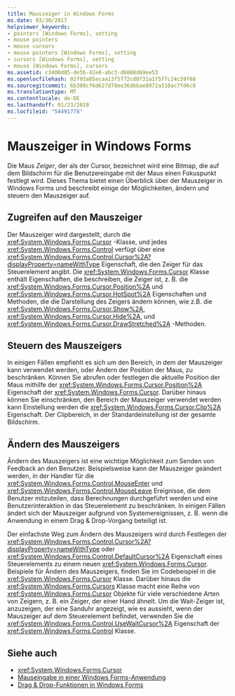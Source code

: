 ```yaml
---
title: Mauszeiger in Windows Forms
ms.date: 03/30/2017
helpviewer_keywords:
- pointers [Windows Forms], setting
- mouse pointers
- mouse cursors
- mouse pointers [Windows Forms], setting
- cursors [Windows Forms], setting
- mouse [Windows Forms], cursors
ms.assetid: c3400d85-de5b-42e8-abc3-d6088d69ee53
ms.openlocfilehash: 02f93a85ecaa13f5f72cd0f31a1f5ffc24c59f68
ms.sourcegitcommit: 6b308cf6d627d78ee36dbbae8972a310ac7fd6c8
ms.translationtype: MT
ms.contentlocale: de-DE
ms.lasthandoff: 01/23/2019
ms.locfileid: "54491778"
---
```

# <a name="mouse-pointers-in-windows-forms"></a>Mauszeiger in Windows Forms
Die Maus *Zeiger*, der als der Cursor, bezeichnet wird eine Bitmap, die auf dem Bildschirm für die Benutzereingabe mit der Maus einen Fokuspunkt festlegt wird. Dieses Thema bietet einen Überblick über der Mauszeiger in Windows Forms und beschreibt einige der Möglichkeiten, ändern und steuern den Mauszeiger auf.  
  
## <a name="accessing-the-mouse-pointer"></a>Zugreifen auf den Mauszeiger  
 Der Mauszeiger wird dargestellt, durch die <xref:System.Windows.Forms.Cursor> -Klasse, und jedes <xref:System.Windows.Forms.Control> verfügt über eine <xref:System.Windows.Forms.Control.Cursor%2A?displayProperty=nameWithType> Eigenschaft, die den Zeiger für das Steuerelement angibt. Die <xref:System.Windows.Forms.Cursor> Klasse enthält Eigenschaften, die beschreiben, die Zeiger ist, z. B. die <xref:System.Windows.Forms.Cursor.Position%2A> und <xref:System.Windows.Forms.Cursor.HotSpot%2A> Eigenschaften und Methoden, die die Darstellung des Zeigers ändern können, wie z.B. die <xref:System.Windows.Forms.Cursor.Show%2A>, <xref:System.Windows.Forms.Cursor.Hide%2A>, und <xref:System.Windows.Forms.Cursor.DrawStretched%2A> -Methoden.  
  
## <a name="controlling-the-mouse-pointer"></a>Steuern des Mauszeigers  
 In einigen Fällen empfiehlt es sich um den Bereich, in dem der Mauszeiger kann verwendet werden, oder Ändern der Position der Maus, zu beschränken. Können Sie abrufen oder festlegen die aktuelle Position der Maus mithilfe der <xref:System.Windows.Forms.Cursor.Position%2A> Eigenschaft der <xref:System.Windows.Forms.Cursor>. Darüber hinaus können Sie einschränken, den Bereich der Mauszeiger verwendet werden kann Einstellung werden die <xref:System.Windows.Forms.Cursor.Clip%2A> Eigenschaft. Der Clipbereich, in der Standardeinstellung ist der gesamte Bildschirm.  
  
## <a name="changing-the-mouse-pointer"></a>Ändern des Mauszeigers  
 Ändern des Mauszeigers ist eine wichtige Möglichkeit zum Senden von Feedback an den Benutzer. Beispielsweise kann der Mauszeiger geändert werden, in der Handler für die <xref:System.Windows.Forms.Control.MouseEnter> und <xref:System.Windows.Forms.Control.MouseLeave> Ereignisse, die dem Benutzer mitzuteilen, dass Berechnungen durchgeführt werden und eine Benutzerinteraktion in das Steuerelement zu beschränken. In einigen Fällen ändert sich der Mauszeiger aufgrund von Systemereignissen, z. B. wenn die Anwendung in einem Drag & Drop-Vorgang beteiligt ist.  
  
 Der einfachste Weg zum Ändern des Mauszeigers wird durch Festlegen der <xref:System.Windows.Forms.Control.Cursor%2A?displayProperty=nameWithType> oder <xref:System.Windows.Forms.Control.DefaultCursor%2A> Eigenschaft eines Steuerelements zu einem neuen <xref:System.Windows.Forms.Cursor>. Beispiele für Ändern des Mauszeigers, finden Sie im Codebeispiel in die <xref:System.Windows.Forms.Cursor> Klasse. Darüber hinaus die <xref:System.Windows.Forms.Cursors> Klasse macht eine Reihe von <xref:System.Windows.Forms.Cursor> Objekte für viele verschiedene Arten von Zeigern, z. B. ein Zeiger, der einer Hand ähnelt. Um die Wait-Zeiger ist, anzuzeigen, der eine Sanduhr angezeigt, wie es aussieht, wenn der Mauszeiger auf dem Steuerelement befindet, verwenden Sie die <xref:System.Windows.Forms.Control.UseWaitCursor%2A> Eigenschaft der <xref:System.Windows.Forms.Control> Klasse.  
  
## <a name="see-also"></a>Siehe auch
- <xref:System.Windows.Forms.Cursor>
- [Mauseingabe in einer Windows Forms-Anwendung](../../../docs/framework/winforms/mouse-input-in-a-windows-forms-application.md)
- [Drag & Drop-Funktionen in Windows Forms](../../../docs/framework/winforms/drag-and-drop-functionality-in-windows-forms.md)
